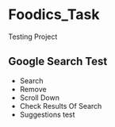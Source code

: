 # Foodics_Task
Testing Project
## Google Search Test

* Search
* Remove
* Scroll Down
* Check Results Of Search
* Suggestions test